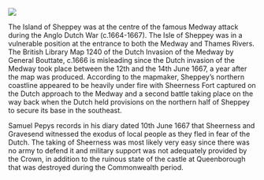 <a href="https://dev.visual-essays.app"><img src="https://dev-visual-essays.netlify.app/images/ve-button.png"></a> 
<param ve-config title="Sheppey at war in the 17th century" author="Dr Melanie Caiazza" layout="vtl" banner="/images/banners/17c.jpg"> 

<param ve-entity eid="Q1500299" aliases="Sheppey"> 
<param ve-entity eid="Q1003196" aliases="Sheerness">
<param ve-entity eid="Q17643879" aliases="Queenborough Castle">

The Island of Sheppey was at the centre of the famous Medway attack during the Anglo Dutch War (c.1664-1667).  The Isle of Sheppey was in a vulnerable position at the entrance to both the Medway and Thames Rivers.  The British Library Map 1240 of the Dutch Invasion of the Medway by General Bouttate, c.1666 is misleading since the Dutch invasion of the Medway took place between the 12th and the 14th June 1667, a year after the map was produced.  According to the mapmaker, Sheppey’s northern coastline appeared to be heavily under fire with Sheerness Fort captured on the Dutch approach to the Medway and a second battle taking place on the way back when the Dutch held provisions on the northern half of Sheppey to secure its base in the southeast.  
<param ve-image url="https://upload.wikimedia.org/wikipedia/commons/0/0e/The_Raid_on_the_Medway_by_Willem_Schellinks_Rijksmuseum_Amsterdam_SK-C-1737.jpg" label="The raid on the Medway">

Samuel Pepys records in his diary dated 10th June 1667 that Sheerness and Gravesend witnessed the exodus of local people as they fled in fear of the Dutch.  The taking of Sheerness was most likely very easy since there was no army to defend it and military support was not adequately provided by the Crown, in addition to the ruinous state of the castle at Queenborough that was destroyed during the Commonwealth period.
<param ve-image url="https://upload.wikimedia.org/wikipedia/commons/9/97/Tocht_naar_Chatham%2C_1667_Afbeelding_van_de_Stad_en_Revier_van_Rochester%2C_Chattam_Waar_in_vertoont_wert_de_Victorieuse_uytwerckinge_van_%27s_Landts_Oorloghs_vloot_onder_%27t_Beleyt_van_den_%28titel_op_object%29%2C_RP-P-OB-82.030.jpg" label="Tocht naar Chatham, 1667" attribution="Rijksmuseum, CC0, via Wikimedia Commons">


